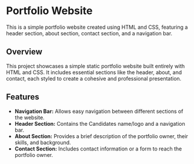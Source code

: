 # Portfolio Website

This is a simple portfolio website created using HTML and CSS, featuring a header section, about section, contact section, and a navigation bar.

## Overview

This project showcases a simple static portfolio website built entirely with HTML and CSS. It includes essential sections like the header, about, and contact, each styled to create a cohesive and professional presentation.

## Features

- **Navigation Bar:** Allows easy navigation between different sections of the website.
- **Header Section:** Contains the Candidates name/logo and a navigation bar.
- **About Section:** Provides a brief description of the portfolio owner, their skills, and background.
- **Contact Section:** Includes contact information or a form to reach the portfolio owner.


